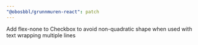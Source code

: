 ```yaml
---
"@obosbbl/grunnmuren-react": patch
---
```


Add flex-none to Checkbox to avoid non-quadratic shape when used with text wrapping multiple lines
